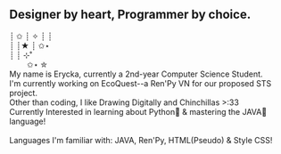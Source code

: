 ## Designer by heart, Programmer by choice.

<!--
**Chiuumin/Chiuumin** is a ✨ _special_ ✨ repository because its `README.md` (this file) appears on your GitHub profile.

Here are some ideas to get you started:

- 🔭 I’m currently working on ...
- 🌱 I’m currently learning ...
- 👯 I’m looking to collaborate on ...
- 🤔 I’m looking for help with ...
- 💬 Ask me about ...
- 📫 How to reach me: ...
- 😄 Pronouns: ...
- ⚡ Fun fact: ...
-->
┊ ✩  ┊   ✧   ┊   ┊ </br>
┊    ┊★      ┊   ✩⋆ </br>
┊    ┊       ⊹˚ ⁭ </br>     ⁭ ⁭ ⁭ ⁭ ⁭ ⁭ ⁭ ⁭
✩⋆       ✮  </br>
My name is Erycka, currently a 2nd-year Computer Science Student. </br>
I'm currently working on EcoQuest--a Ren'Py VN for our proposed STS project. </br>
Other than coding, I like Drawing Digitally and Chinchillas >:33 </br>
Currently Interested in learning about Python🐍 & mastering the JAVA🍵 language!</br>
</br>
Languages I'm familiar with: JAVA, Ren'Py, HTML(Pseudo) & Style CSS! </br>


